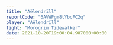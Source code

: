 ```yaml
---
title: "Aëlendrïll"
reportCode: "6AVWPgm8tYbcFC2q"
player: "Aëlendrïll"
fight: "Morogrim Tidewalker"
date: 2021-10-20T19:00:04.987000+00:00
---
```

